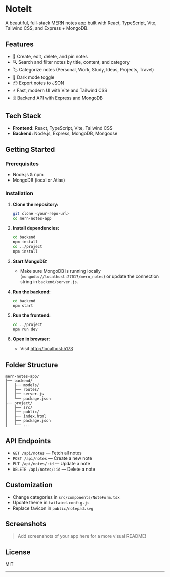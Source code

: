 # NoteIt

A beautiful, full-stack MERN notes app built with React, TypeScript, Vite, Tailwind CSS, and Express + MongoDB.



## Features

- 📝 Create, edit, delete, and pin notes
- 🔍 Search and filter notes by title, content, and category
- 🏷️ Categorize notes (Personal, Work, Study, Ideas, Projects, Travel)
- 🌙 Dark mode toggle
- 📦 Export notes to JSON
- ⚡ Fast, modern UI with Vite and Tailwind CSS
- 🗄️ Backend API with Express and MongoDB

## Tech Stack

- **Frontend:** React, TypeScript, Vite, Tailwind CSS
- **Backend:** Node.js, Express, MongoDB, Mongoose

## Getting Started

### Prerequisites

- Node.js & npm
- MongoDB (local or Atlas)

### Installation

1. **Clone the repository:**

   ```sh
   git clone <your-repo-url>
   cd mern-notes-app
   ```

2. **Install dependencies:**

   ```sh
   cd backend
   npm install
   cd ../project
   npm install
   ```

3. **Start MongoDB:**

   - Make sure MongoDB is running locally (`mongodb://localhost:27017/mern_notes`) or update the connection string in `backend/server.js`.

4. **Run the backend:**

   ```sh
   cd backend
   npm start
   ```

5. **Run the frontend:**

   ```sh
   cd ../project
   npm run dev
   ```

6. **Open in browser:**
   - Visit [http://localhost:5173](http://localhost:5173)

## Folder Structure

```
mern-notes-app/
├── backend/
│   ├── models/
│   ├── routes/
│   ├── server.js
│   └── package.json
├── project/
│   ├── src/
│   ├── public/
│   ├── index.html
│   ├── package.json
│   └── ...
```

## API Endpoints

- `GET /api/notes` — Fetch all notes
- `POST /api/notes` — Create a new note
- `PUT /api/notes/:id` — Update a note
- `DELETE /api/notes/:id` — Delete a note

## Customization

- Change categories in `src/components/NoteForm.tsx`
- Update theme in `tailwind.config.js`
- Replace favicon in `public/notepad.svg`

## Screenshots

> Add screenshots of your app here for a more visual README!

## License

MIT

---
